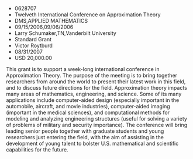 
* 0628707
* Twelveth International Conference on Approximation Theory
* DMS,APPLIED MATHEMATICS
* 09/15/2006,09/06/2006
* Larry Schumaker,TN,Vanderbilt University
* Standard Grant
* Victor Roytburd
* 08/31/2007
* USD 20,000.00

This grant is to support a week-long international conference in Approximation
Theory. The purpose of the meeting is to bring together researchers from around
the world to present their latest work in this field, and to discuss future
directions for the field. Approximation theory impacts many areas of
mathematics, engineering, and science. Some of its many applications include
computer-aided design (especially important in the automobile, aircraft, and
movie industries), computer-aided imaging (important in the medical sciences),
and computational methods for modeling and analyzing engineering structures
(useful for solving a variety of problems of military and security importance).
The conference will bring leading senior people together with graduate students
and young researchers just entering the field, with the aim of assisting in the
development of young talent to bolster U.S. mathematical and scientific
capabilities for the future.
